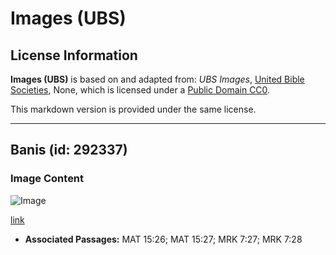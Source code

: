 # Images (UBS)

## License Information

**Images (UBS)** is based on and adapted from: _UBS Images_, [United Bible Societies](https://unitedbiblesocieties.org/), None, which is licensed under a [Public Domain CC0](https://creativecommons.org/public-domain/cc0/).

This markdown version is provided under the same license.



--------------------------------

## Banis (id: 292337)

### Image Content

![Image](https://cdn.aquifer.bible/aquifer-content/resources/Media/WEB-0054_banquet.jpg)

[link](https://cdn.aquifer.bible/aquifer-content/resources/Media/WEB-0054_banquet.jpg)

* **Associated Passages:** MAT 15:26; MAT 15:27; MRK 7:27; MRK 7:28

